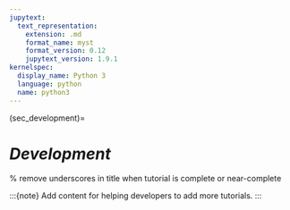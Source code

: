 ```yaml
---
jupytext:
  text_representation:
    extension: .md
    format_name: myst
    format_version: 0.12
    jupytext_version: 1.9.1
kernelspec:
  display_name: Python 3
  language: python
  name: python3
---
```


(sec_development)=

# _Development_
% remove underscores in title when tutorial is complete or near-complete

:::{note}
Add content for helping developers to add more tutorials.
:::
